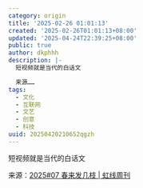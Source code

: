 ```yaml
---
category: origin
title: '2025-02-26 01:01:13'
created: '2025-02-26T01:01:13+08:00'
updated: '2025-04-24T22:39:25+08:00'
public: true
author: dkphhh
description: |-
  短视频就是当代的白话文

  来源……
tags:
  - 文化
  - 互联网
  - 文艺
  - 创意
  - 科技
uuid: 20250420210652qgzh
---
```


短视频就是当代的白话文

来源：[2025#07 春来发几枝 | 虹线周刊](https://weekly.1q43.blog/article/199ca795c956803284e6fe9703ff85c7)
